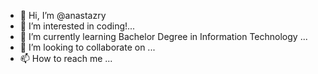 - 👋 Hi, I’m @anastazry
- 👀 I’m interested in coding!...
- 🌱 I’m currently learning Bachelor Degree in Information Technology ...
- 💞️ I’m looking to collaborate on ...
- 📫 How to reach me ...

<!---
anastazry/anastazry is a ✨ special ✨ repository because its `README.md` (this file) appears on your GitHub profile.
You can click the Preview link to take a look at your changes.
--->
